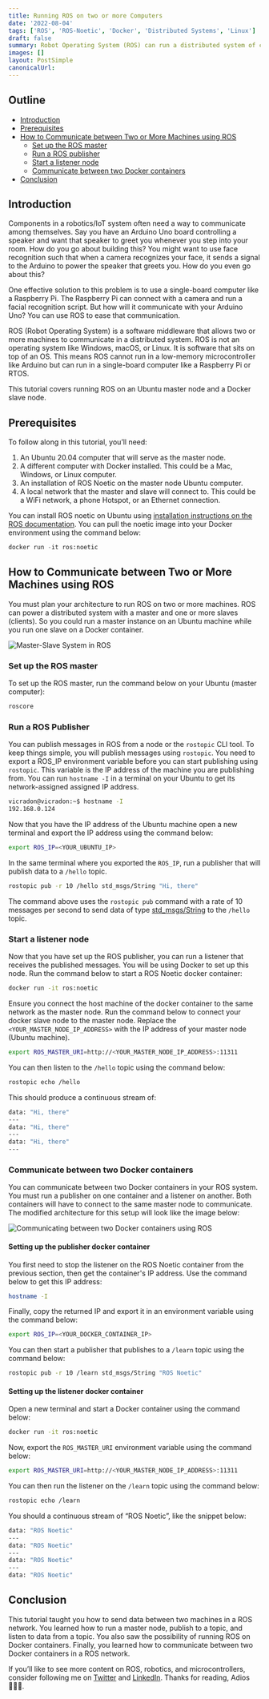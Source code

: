 ```yaml
---
title: Running ROS on two or more Computers
date: '2022-08-04'
tags: ['ROS', 'ROS-Noetic', 'Docker', 'Distributed Systems', 'Linux']
draft: false
summary: Robot Operating System (ROS) can run a distributed system of connected sensors, actuators, and controllers. This is possible throught the master-slave architecture. This tutorial will teach you how you can run ROS Noetic on two computers, and two Docker containers.
images: []
layout: PostSimple
canonicalUrl:
---
```


## Outline

- [Introduction](#introduction)
- [Prerequisites](#prerequisites)
- [How to Communicate between Two or More Machines using ROS](#how-to-communicate-between-two-or-more-machines-using-ros)
  - [Set up the ROS master](#set-up-the-ros-master)
  - [Run a ROS publisher](#run-a-ros-publisher)
  - [Start a listener node](#start-a-listener-node)
  - [Communicate between two Docker containers](#communicate-between-two-docker-containers)
- [Conclusion](#conclusion)

## Introduction

Components in a robotics/IoT system often need a way to communicate among themselves. Say you have an Arduino Uno board controlling a speaker and want that speaker to greet you whenever you step into your room. How do you go about building this? You might want to use face recognition such that when a camera recognizes your face, it sends a signal to the Arduino to power the speaker that greets you. How do you even go about this?

One effective solution to this problem is to use a single-board computer like a Raspberry Pi. The Raspberry Pi can connect with a camera and run a facial recognition script. But how will it communicate with your Arduino Uno? You can use ROS to ease that communication.

ROS (Robot Operating System) is a software middleware that allows two or more machines to communicate in a distributed system. ROS is not an operating system like Windows, macOS, or Linux. It is software that sits on top of an OS. This means ROS cannot run in a low-memory microcontroller like Arduino but can run in a single-board computer like a Raspberry Pi or RTOS.

This tutorial covers running ROS on an Ubuntu master node and a Docker slave node.

## Prerequisites

To follow along in this tutorial, you’ll need:

1. An Ubuntu 20.04 computer that will serve as the master node.
2. A different computer with Docker installed. This could be a Mac, Windows, or Linux computer.
3. An installation of ROS Noetic on the master node Ubuntu computer.
4. A local network that the master and slave will connect to. This could be a WiFi network, a phone Hotspot, or an Ethernet connection.

You can install ROS noetic on Ubuntu using [installation instructions on the ROS documentation](http://wiki.ros.org/noetic/Installation/Ubuntu). You can pull the noetic image into your Docker environment using the command below:

```python
docker run -it ros:noetic
```

## **How to Communicate between Two or More Machines using ROS**

You must plan your architecture to run ROS on two or more machines. ROS can power a distributed system with a master and one or more slaves (clients). So you could run a master instance on an Ubuntu machine while you run one slave on a Docker container.

![Master-Slave System in ROS](/static/images/master-slave-system.png)

### **Set up the ROS master**

To set up the ROS master, run the command below on your Ubuntu (master computer):

```bash
roscore
```

### **Run a ROS Publisher**

You can publish messages in ROS from a node or the `rostopic` CLI tool. To keep things simple, you will publish messages using `rostopic`. You need to export a ROS_IP environment variable before you can start publishing using `rostopic`. This variable is the IP address of the machine you are publishing from. You can run `hostname -I` in a terminal on your Ubuntu to get its network-assigned assigned IP address.

```bash
vicradon@vicradon:~$ hostname -I
192.168.0.124
```

Now that you have the IP address of the Ubuntu machine open a new terminal and export the IP address using the command below:

```bash
export ROS_IP=<YOUR_UBUNTU_IP>
```

In the same terminal where you exported the `ROS_IP`, run a publisher that will publish data to a `/hello` topic.

```bash
rostopic pub -r 10 /hello std_msgs/String "Hi, there"
```

The command above uses the `rostopic pub` command with a rate of 10 messages per second to send data of type [std_msgs/String](http://wiki.ros.org/std_msgs) to the `/hello` topic.

### Start a listener node

Now that you have set up the ROS publisher, you can run a listener that receives the published messages. You will be using Docker to set up this node. Run the command below to start a ROS Noetic docker container:

```bash
docker run -it ros:noetic
```

Ensure you connect the host machine of the docker container to the same network as the master node. Run the command below to connect your docker slave node to the master node. Replace the `<YOUR_MASTER_NODE_IP_ADDRESS>` with the IP address of your master node (Ubuntu machine).

```bash
export ROS_MASTER_URI=http://<YOUR_MASTER_NODE_IP_ADDRESS>:11311
```

You can then listen to the `/hello` topic using the command below:

```bash
rostopic echo /hello
```

This should produce a continuous stream of:

```bash
data: "Hi, there"
---
data: "Hi, there"
---
data: "Hi, there"
---
```

### Communicate between two Docker containers

You can communicate between two Docker containers in your ROS system. You must run a publisher on one container and a listener on another. Both containers will have to connect to the same master node to communicate. The modified architecture for this setup will look like the image below:

![Communicating between two Docker containers using ROS](/static/images/master-node-with-docker-containers.png)

#### Setting up the publisher docker container

You first need to stop the listener on the ROS Noetic container from the previous section, then get the container's IP address. Use the command below to get this IP address:

```bash
hostname -I
```

Finally, copy the returned IP and export it in an environment variable using the command below:

```bash
export ROS_IP=<YOUR_DOCKER_CONTAINER_IP>
```

You can then start a publisher that publishes to a `/learn` topic using the command below:

```bash
rostopic pub -r 10 /learn std_msgs/String "ROS Noetic"
```

#### Setting up the listener docker container

Open a new terminal and start a Docker container using the command below:

```bash
docker run -it ros:noetic
```

Now, export the `ROS_MASTER_URI` environment variable using the command below:

```bash
export ROS_MASTER_URI=http://<YOUR_MASTER_NODE_IP_ADDRESS>:11311
```

You can then run the listener on the `/learn` topic using the command below:

```bash
rostopic echo /learn
```

You should a continuous stream of “ROS Noetic”, like the snippet below:

```bash
data: "ROS Noetic"
---
data: "ROS Noetic"
---
data: "ROS Noetic"
---
data: "ROS Noetic"
```

## Conclusion

This tutorial taught you how to send data between two machines in a ROS network. You learned how to run a master node, publish to a topic, and listen to data from a topic. You also saw the possibility of running ROS on Docker containers. Finally, you learned how to communicate between two Docker containers in a ROS network.

If you’ll like to see more content on ROS, robotics, and microcontrollers, consider following me on [Twitter](https://twitter.com/vicradon) and [LinkedIn](https://linkedin.com/in/chukwujama-osinachi). Thanks for reading, Adios ✌🏾🧡.
